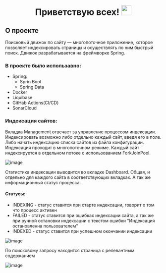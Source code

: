 <h1 align="center">Приветствую всех! <img src="https://github.com/blackcater/blackcater/raw/main/images/Hi.gif" height="32"/></h1>

## О проекте

Поисковый движок по сайту — многопоточное приложение, которое позволяет индексировать страницы и осуществлять по ним быстрый поиск. Движок разрабатывается на фреймворке Spring.

### В проекте было использавно:
- Spring:
    - Sprin Boot
    - Spring Data
- Docker
- Liquibase
- GitHab Actions(CI/CD)
- SonarCloud

### Индексация сайтов:
Вкладка Management отвечает за управление процессом индексации. Индексировать возможно либо отдельно каждый сайт, введя его в поле. Либо начать индексацию списка сайтов из файла конфигурации. Индексация проходит в многопоточном режиме. Каждый сайт индексируется в отдельном потоке с использованием ForkJoinPool.

![image](https://user-images.githubusercontent.com/100158318/212397249-96517655-79fe-4972-b657-5da108601a11.png)

Статистика индексации выводится во вкладке Dashboard. Общая, и отдельно для каждого сайта в соответствующих вкладках. А так же информационный статус процесса. 

#### Статусы: 
- INDEXING - статус ставится при старте индексации, говорит о том что процесс активен 
- FAILED - статус ставится при ошибках индексации сайта, а так же при ручной остановки индексации с текстом ошибки "Индексация остановленна пользователем"
- INDEXED - статус ставится при успешном окончании индексации

![image](https://user-images.githubusercontent.com/100158318/212396913-dcbd9c69-bfd3-4774-8a3f-20d53366c088.png)

По поисковому запросу находится страница с релевантным содержанием

![image](https://user-images.githubusercontent.com/100158318/212416172-e5f8a983-9f6e-401c-bd50-15e5df803ce9.png)
